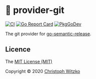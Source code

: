 # :twisted_rightwards_arrows: provider-git
[![CI](https://github.com/go-semantic-release/provider-git/workflows/CI/badge.svg?branch=master)](https://github.com/go-semantic-release/provider-git/actions?query=workflow%3ACI+branch%3Amaster)
[![Go Report Card](https://goreportcard.com/badge/github.com/go-semantic-release/provider-git)](https://goreportcard.com/report/github.com/go-semantic-release/provider-git)
[![PkgGoDev](https://pkg.go.dev/badge/github.com/go-semantic-release/provider-git)](https://pkg.go.dev/github.com/go-semantic-release/provider-git)

The git provider for [go-semantic-release](https://github.com/go-semantic-release/semantic-release).

## Licence

The [MIT License (MIT)](http://opensource.org/licenses/MIT)

Copyright © 2020 [Christoph Witzko](https://twitter.com/christophwitzko)

